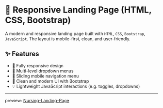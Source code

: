 # 🚀 Responsive Landing Page (HTML, CSS, Bootstrap)

A modern and responsive landing page built with `HTML`, `CSS`, `Bootstrap`, `JavaScript`. The layout is mobile-first, clean, and user-friendly.

## ✨ Features

- 📱 Fully responsive design
- 📂 Multi-level dropdown menus
- 📑 Sliding mobile navigation menu
- 🎨 Clean and modern UI with Bootstrap
- 💡 Lightweight JavaScript interactions (e.g. toggles, dropdowns)
  
---
preview: 
[Nursing-Landing-Page]( https://alisoltaninejad.github.io/Nursing-Landing-Page/)
